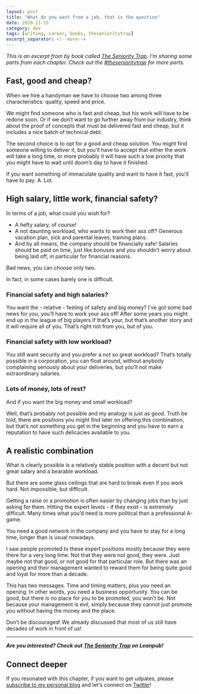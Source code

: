 ```yaml
---
layout: post
title: "What do you want from a job, that is the question"
date: 2020-11-15
category: dev
tags: [writing, career, books, thesenioritytrap]
excerpt_separator: <!--more-->
---
```

*This is an excerpt from by book called [The Seniority Trap](https://leanpub.com/thesenioritytrap). I'm sharing some parts from each chapter. Check out the [#thesenioritytrap](https://www.sandordargo.com/tags/thesenioritytrap/) for more parts.*

<!--more-->

## Fast, good and cheap?

When we hire a handyman we have to choose two among three characteristics: quality, speed and price.

We might find someone who is fast and cheap, but his work will have to be redone soon. Or if we don’t want to go further away from our industry, think about the proof of concepts that must be delivered fast and cheap, but it includes a nice batch of technical debt.

The second choice is to opt for a good and cheap solution. You might find someone willing to deliver it, but you’ll have to accept that either the work will take a long time, or more probably it will have such a low priority that you might have to wait until doom’s day to have it finished.

If you want something of immaculate quality and want to have it fast, you’ll have to pay. A. Lot.

## High salary, little work, financial safety?

In terms of a job, what could you wish for? 

- A hefty salary, of course! 
- A not daunting workload, who wants to work their ass off? Generous vacation plan, sick and parental leaves, training plans.
- And by all means, the company should be financially safe! Salaries should be paid on time, just like bonuses and you shouldn’t worry about being laid off, in particular for financial reasons.

Bad news, you can choose only two. 

In fact, in some cases barely one is difficult. 

### Financial safety and high salaries?

You want the - relative - feeling of safety and big money? I’ve got some bad news for you, you’ll have to work your ass off! After some years you might end up in the league of big players if that’s your, but that’s another story and it will require all of you. That’s right not from you, but of you.

### Financial safety with low workload?

You still want security and you prefer a not so great workload? That’s totally possible in a corporation, you can float around, without anybody complaining seriously about your deliveries, but you’ll not make extraordinary salaries.

### Lots of money, lots of rest?

And if you want the big money and small workload? 

Well, that’s probably not possible and my analogy is just as good. Truth be told, there are positions you might find later on offering this combination, but that’s not something you get in the beginning and you have to earn a reputation to have such delicacies available to you.

## A realistic combination

What is clearly possible is a relatively stable position with a decent but not great salary and a bearable workload.

But there are some glass ceilings that are hard to break even if you work hard. Not impossible, but difficult.

Getting a raise or a promotion is often easier by changing jobs than by just asking for them. Hitting the expert levels - if they exist - is extremely difficult. Many times what you’d need is more political than a professional A-game. 

You need a good network in the company and you have to stay for a long time, longer than is usual nowadays.

I saw people promoted to these expert positions mostly because they were there for a very long time. Not that they were not good, they were. Just maybe not that good, or not good for that particular role. But there was an opening and their management wanted to reward them for being quite good and loyal for more than a decade.

This has two messages. Time and timing matters, plus you need an opening. In other words, you need a business opportunity. You can be good, but there is no place for you to be promoted, you won’t be. Not because your management is evil, simply because they cannot just promote you without having the money and the place.

Don’t be discouraged! We already discussed that most of us still have decades of work in front of us!

---

***Are you interested? Check out [The Seniority Trap](https://leanpub.com/thesenioritytrap) on Leanpub!***

## Connect deeper

If you resonated with this chapter, if you want to get udpates, please [subscribe to my personal blog](http://eepurl.com/gvcv1j) and let's connect on [Twitter](https://twitter.com/SandorDargo)!
